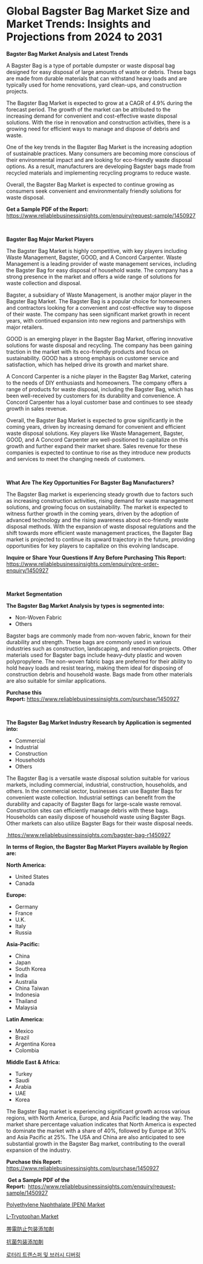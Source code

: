 <p><h1>Global Bagster Bag Market Size and Market Trends: Insights and Projections from 2024 to 2031</h1></p><p><strong>Bagster Bag Market Analysis and Latest Trends</strong></p>
<p><p>A Bagster Bag is a type of portable dumpster or waste disposal bag designed for easy disposal of large amounts of waste or debris. These bags are made from durable materials that can withstand heavy loads and are typically used for home renovations, yard clean-ups, and construction projects.</p><p>The Bagster Bag Market is expected to grow at a CAGR of 4.9% during the forecast period. The growth of the market can be attributed to the increasing demand for convenient and cost-effective waste disposal solutions. With the rise in renovation and construction activities, there is a growing need for efficient ways to manage and dispose of debris and waste.</p><p>One of the key trends in the Bagster Bag Market is the increasing adoption of sustainable practices. Many consumers are becoming more conscious of their environmental impact and are looking for eco-friendly waste disposal options. As a result, manufacturers are developing Bagster bags made from recycled materials and implementing recycling programs to reduce waste.</p><p>Overall, the Bagster Bag Market is expected to continue growing as consumers seek convenient and environmentally friendly solutions for waste disposal.</p></p>
<p><strong>Get a Sample PDF of the Report:&nbsp;</strong> <a href="https://www.reliablebusinessinsights.com/enquiry/request-sample/1450927">https://www.reliablebusinessinsights.com/enquiry/request-sample/1450927</a></p>
<p>&nbsp;</p>
<p><strong>Bagster Bag Major Market Players</strong></p>
<p><p>The Bagster Bag Market is highly competitive, with key players including Waste Management, Bagster, GOOD, and A Concord Carpenter. Waste Management is a leading provider of waste management services, including the Bagster Bag for easy disposal of household waste. The company has a strong presence in the market and offers a wide range of solutions for waste collection and disposal.</p><p>Bagster, a subsidiary of Waste Management, is another major player in the Bagster Bag Market. The Bagster Bag is a popular choice for homeowners and contractors looking for a convenient and cost-effective way to dispose of their waste. The company has seen significant market growth in recent years, with continued expansion into new regions and partnerships with major retailers.</p><p>GOOD is an emerging player in the Bagster Bag Market, offering innovative solutions for waste disposal and recycling. The company has been gaining traction in the market with its eco-friendly products and focus on sustainability. GOOD has a strong emphasis on customer service and satisfaction, which has helped drive its growth and market share.</p><p>A Concord Carpenter is a niche player in the Bagster Bag Market, catering to the needs of DIY enthusiasts and homeowners. The company offers a range of products for waste disposal, including the Bagster Bag, which has been well-received by customers for its durability and convenience. A Concord Carpenter has a loyal customer base and continues to see steady growth in sales revenue.</p><p>Overall, the Bagster Bag Market is expected to grow significantly in the coming years, driven by increasing demand for convenient and efficient waste disposal solutions. Key players like Waste Management, Bagster, GOOD, and A Concord Carpenter are well-positioned to capitalize on this growth and further expand their market share. Sales revenue for these companies is expected to continue to rise as they introduce new products and services to meet the changing needs of customers.</p></p>
<p>&nbsp;</p>
<p><strong>What Are The Key Opportunities For Bagster Bag Manufacturers?</strong></p>
<p><p>The Bagster Bag market is experiencing steady growth due to factors such as increasing construction activities, rising demand for waste management solutions, and growing focus on sustainability. The market is expected to witness further growth in the coming years, driven by the adoption of advanced technology and the rising awareness about eco-friendly waste disposal methods. With the expansion of waste disposal regulations and the shift towards more efficient waste management practices, the Bagster Bag market is projected to continue its upward trajectory in the future, providing opportunities for key players to capitalize on this evolving landscape.</p></p>
<p><strong>Inquire or Share Your Questions If Any Before Purchasing This Report:</strong> <a href="https://www.reliablebusinessinsights.com/enquiry/pre-order-enquiry/1450927">https://www.reliablebusinessinsights.com/enquiry/pre-order-enquiry/1450927</a></p>
<p>&nbsp;</p>
<p><strong>Market Segmentation</strong></p>
<p><strong>The Bagster Bag Market Analysis by types is segmented into:</strong></p>
<p><ul><li>Non-Woven Fabric</li><li>Others</li></ul></p>
<p><p>Bagster bags are commonly made from non-woven fabric, known for their durability and strength. These bags are commonly used in various industries such as construction, landscaping, and renovation projects. Other materials used for Bagster bags include heavy-duty plastic and woven polypropylene. The non-woven fabric bags are preferred for their ability to hold heavy loads and resist tearing, making them ideal for disposing of construction debris and household waste. Bags made from other materials are also suitable for similar applications.</p></p>
<p><strong>Purchase this Report:&nbsp;</strong><a href="https://www.reliablebusinessinsights.com/purchase/1450927">https://www.reliablebusinessinsights.com/purchase/1450927</a></p>
<p>&nbsp;</p>
<p><strong>The Bagster Bag Market Industry Research by Application is segmented into:</strong></p>
<p><ul><li>Commercial</li><li>Industrial</li><li>Construction</li><li>Households</li><li>Others</li></ul></p>
<p><p>The Bagster Bag is a versatile waste disposal solution suitable for various markets, including commercial, industrial, construction, households, and others. In the commercial sector, businesses can use Bagster Bags for convenient waste collection. Industrial settings can benefit from the durability and capacity of Bagster Bags for large-scale waste removal. Construction sites can efficiently manage debris with these bags. Households can easily dispose of household waste using Bagster Bags. Other markets can also utilize Bagster Bags for their waste disposal needs.</p></p>
<p><a href="https://www.reliablebusinessinsights.com/bagster-bag-r1450927">&nbsp;https://www.reliablebusinessinsights.com/bagster-bag-r1450927</a></p>
<p><strong>In terms of Region, the Bagster Bag Market Players available by Region are:</strong></p>
<p>
    <p> <strong> North America: </strong>
        <ul>
            <li>United States</li>
            <li>Canada</li>
        </ul>
        </p> 
    <p> <strong> Europe: </strong>
        <ul>
            <li>Germany</li>
            <li>France</li>
            <li>U.K.</li>
            <li>Italy</li>
            <li>Russia</li>
        </ul>
        </p> 
    <p> <strong> Asia-Pacific: </strong>
        <ul>
            <li>China</li>
            <li>Japan</li>
            <li>South Korea</li>
            <li>India</li>
            <li>Australia</li>
            <li>China Taiwan</li>
            <li>Indonesia</li>
            <li>Thailand</li>
            <li>Malaysia</li>
        </ul>
        </p> 
    <p> <strong> Latin America: </strong>
        <ul>
            <li>Mexico</li>
            <li>Brazil</li>
            <li>Argentina Korea</li>
            <li>Colombia</li>
        </ul>
        </p> 
    <p> <strong> Middle East & Africa: </strong>
        <ul>
            <li>Turkey</li>
            <li>Saudi</li>
            <li>Arabia</li>
            <li>UAE</li>
            <li>Korea</li>
        </ul>
    </p>
    </p>
<p><p>The Bagster Bag market is experiencing significant growth across various regions, with North America, Europe, and Asia Pacific leading the way. The market share percentage valuation indicates that North America is expected to dominate the market with a share of 40%, followed by Europe at 30% and Asia Pacific at 25%. The USA and China are also anticipated to see substantial growth in the Bagster Bag market, contributing to the overall expansion of the industry.</p></p>
<p><strong>Purchase this Report: </strong><a href="https://www.reliablebusinessinsights.com/purchase/1450927">https://www.reliablebusinessinsights.com/purchase/1450927</a></p>
<p>&nbsp;<strong>Get a Sample PDF of the Report:&nbsp;&nbsp;</strong><a href="https://www.reliablebusinessinsights.com/enquiry/request-sample/1450927">https://www.reliablebusinessinsights.com/enquiry/request-sample/1450927</a></p>
<p><strong></strong></p>
<p><p><a href="https://github.com/abdelrhmankishk22/Market-Research-Report-List-5/blob/main/polyethylene-naphthalate-pen-market.md">Polyethylene Naphthalate (PEN) Market</a></p><p><a href="https://github.com/joannagoyvaerts/Market-Research-Report-List-3/blob/main/l-tryptophan-market.md">L-Tryptophan Market</a></p><p><a href="https://github.com/dawson566/Market-Research-Report-List-1/blob/main/6740629140128.md">帯電防止包装添加剤</a></p><p><a href="https://github.com/JacksonWiza1924/Market-Research-Report-List-2/blob/main/2485441140127.md">抗菌包装添加剤</a></p><p><a href="https://github.com/hasanrajibul387/Market-Research-Report-List-1/blob/main/6022939148032.md">로터리 트랜스퍼 및 브러시 디버링</a></p></p>